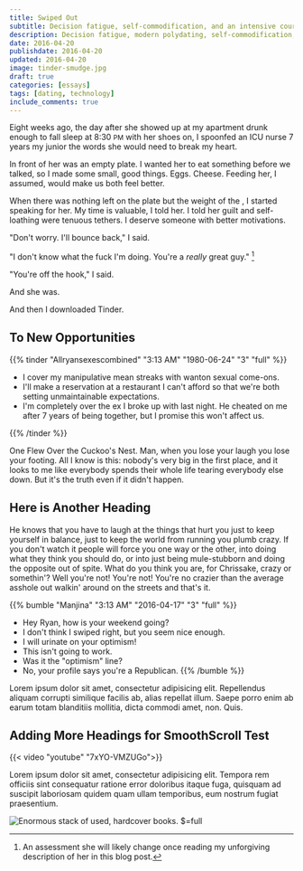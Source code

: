```yaml
---
title: Swiped Out
subtitle: Decision fatigue, self-commodification, and an intensive course in romantic cycnicism.
description: Decision fatigue, modern polydating, self-commodification, and an intensive course in romantic cycnicism.
date: 2016-04-20
publishdate: 2016-04-20
updated: 2016-04-20
image: tinder-smudge.jpg
draft: true
categories: [essays]
tags: [dating, technology]
include_comments: true
---
```


Eight weeks ago, the day after she showed up at my apartment drunk enough to fall sleep at 8:30 <small>PM</small> with her shoes on, I spoonfed an ICU nurse 7 years my junior the words she would need to break my heart.

In front of her was an empty plate. I wanted her to eat something before we talked, so I made some small, good things. Eggs. Cheese. Feeding her, I assumed, would make us both feel better.

When there was nothing left on the plate but the weight of the , I started speaking for her. My time is valuable, I told her. I told her guilt and self-loathing were tenuous tethers. I deserve someone with better motivations.

"Don't worry. I'll bounce back," I said.

"I don't know what the fuck I'm doing. You're a *really* great guy." [^1]

"You're off the hook," I said.

And she was.

And then I downloaded Tinder.

## To New Opportunities

{{% tinder "Allryansexescombined" "3:13 AM" "1980-06-24" "3" "full" %}}
* I cover my manipulative mean streaks with wanton sexual come-ons.
* I'll make a reservation at a restaurant I can't afford so that we're both setting unmaintainable expectations.
* I'm completely over the ex I broke up with last night. He cheated on me after 7 years of being together, but I promise this won't affect us.

{{% /tinder %}}

One Flew Over the Cuckoo's Nest. Man, when you lose your laugh you lose your footing. All I know is this: nobody's very big in the first place, and it looks to me like everybody spends their whole life tearing everybody else down. But it's the truth even if it didn't happen.

## Here is Another Heading

He knows that you have to laugh at the things that hurt you just to keep yourself in balance, just to keep the world from running you plumb crazy. If you don't watch it people will force you one way or the other, into doing what they think you should do, or into just being mule-stubborn and doing the opposite out of spite. What do you think you are, for Chrissake, crazy or somethin'? Well you're not! You're not! You're no crazier than the average asshole out walkin' around on the streets and that's it.

{{% bumble "Manjina" "3:13 AM" "2016-04-17" "3" "full" %}}
* Hey Ryan, how is your weekend going?
* I don't think I swiped right, but you seem nice enough.
* I will urinate on your optimism!
* This isn't going to work.
* Was it the "optimism" line?
* No, your profile says you're a Republican.
{{% /bumble %}}

Lorem ipsum dolor sit amet, consectetur adipisicing elit. Repellendus aliquam corrupti similique facilis ab, alias repellat illum. Saepe porro enim ab earum totam blanditiis mollitia, dicta commodi amet, non. Quis.

## Adding More Headings for SmoothScroll Test

{{< video "youtube" "7xYO-VMZUGo">}}

Lorem ipsum dolor sit amet, consectetur adipisicing elit. Tempora rem officiis sint consequatur ratione error doloribus itaque fuga, quisquam ad suscipit laboriosam quidem quam ullam temporibus, eum nostrum fugiat praesentium.

![Enormous stack of used, hardcover books. $=full](/assets/images/books.jpg)


[^1]: An assessment she will likely change once reading my unforgiving description of her in this blog post.